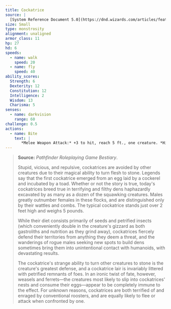 ```yaml
---
title: Cockatrice
source: |
  [System Reference Document 5.0](https://dnd.wizards.com/articles/features/systems-reference-document-srd)
size: Small
type: monstrosity
alignment: unaligned
armor_class: 11
hp: 27
hd: 6
speeds:
  - name: walk
    speed: 20
  - name: fly
    speed: 40
ability_scores:
  Strength: 6
  Dexterity: 12
  Constitution: 12
  Intelligence: 2
  Wisdom: 13
  Charisma: 5
senses:
  - name: darkvision
    range: 60
challenge: 0.5
actions:
  - name: Bite
    text: |
       *Melee Weapon Attack:* +3 to hit, reach 5 ft., one creature. *Hit:* 3 (1d4 + 1) piercing damage, and the target must succeed on a DC 11 Constitution saving throw against being magically petrified. On a failed save, the creature begins to turn to stone and is restrained. It must repeat the saving throw at the end of its next turn. On a success, the effect ends. On a failure, the creature is petrified for 24 hours.
---
```


> **Source:** *Pathfinder Roleplaying Game Bestiary*.
>
> Stupid, vicious, and repulsive, cockatrices are avoided by other creatures due to their magical ability to turn flesh to stone. Legends say that the first cockatrice emerged from an egg laid by a cockerel and incubated by a toad. Whether or not the story is true, today's cockatrices breed true in terrifying and filthy dens haphazardly excavated by as many as a dozen of the squawking creatures. Males greatly outnumber females in these flocks, and are distinguished only by their wattles and combs. The typical cockatrice stands just over 2 feet high and weighs 5 pounds.
>
> While their diet consists primarily of seeds and petrified insects (which conveniently double in the creature's gizzard as both gastroliths and nutrition as they grind away), cockatrices fiercely defend their territories from anything they deem a threat, and the wanderings of rogue males seeking new spots to build dens sometimes bring them into unintentional contact with humanoids, with devastating results.
>
> The cockatrice's strange ability to turn other creatures to stone is the creature's greatest defense, and a cockatrice lair is invariably littered with petrified remnants of foes. In an ironic twist of fate, however, weasels and ferrets—the creatures most likely to slip into cockatrices' nests and consume their eggs—appear to be completely immune to the effect. For unknown reasons, cockatrices are both terrified of and enraged by conventional roosters, and are equally likely to flee or attack when confronted by one.
